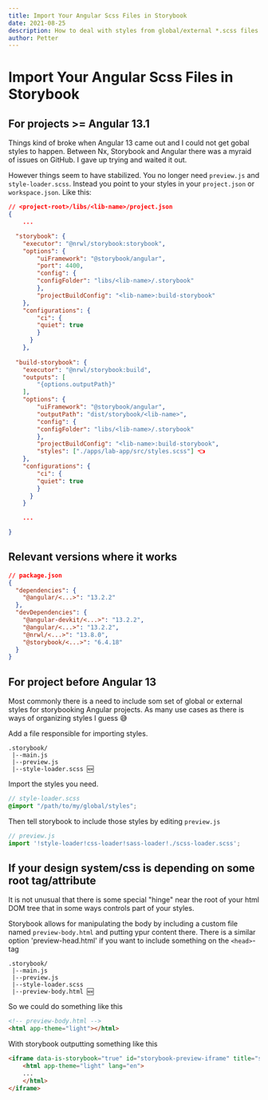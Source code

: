 ```yaml
---
title: Import Your Angular Scss Files in Storybook 
date: 2021-08-25
description: How to deal with styles from global/external *.scss files when working with storybook
author: Petter
---
```

# Import Your Angular Scss Files in Storybook


## For projects >= Angular 13.1
Things kind of broke when Angular 13 came out and I could not get gobal styles to happen. Between Nx, Storybook and Angular there was a myraid of issues on GitHub. I gave up trying and waited it out.

However things seem to have stabilized. You no longer need `preview.js` and `style-loader.scss`. Instead you point to your styles in your `project.json` or `workspace.json`. Like this:

```json
// <project-root>/libs/<lib-name>/project.json
{
    ...

  "storybook": {
    "executor": "@nrwl/storybook:storybook",
    "options": {
        "uiFramework": "@storybook/angular",
        "port": 4400,
        "config": {
        "configFolder": "libs/<lib-name>/.storybook"
        },
        "projectBuildConfig": "<lib-name>:build-storybook"
    },
    "configurations": {
        "ci": {
        "quiet": true
        }
      }
    },
  
  "build-storybook": {
    "executor": "@nrwl/storybook:build",
    "outputs": [
        "{options.outputPath}"
    ],
    "options": {
        "uiFramework": "@storybook/angular",
        "outputPath": "dist/storybook/<lib-name>",
        "config": {
        "configFolder": "libs/<lib-name>/.storybook"
        },
        "projectBuildConfig": "<lib-name>:build-storybook",
        "styles": ["./apps/lab-app/src/styles.scss"] 👈
    },
    "configurations": {
        "ci": {
        "quiet": true
        }
      }
    }

    ...

}
```
## Relevant versions where it works
```json
// package.json
{
  "dependencies": {
    "@angular/<...>": "13.2.2"
  },
  "devDependencies": {
    "@angular-devkit/<...>": "13.2.2",
    "@angular/<...>": "13.2.2",
    "@nrwl/<...>": "13.8.0",
    "@storybook/<...>": "6.4.18"
  }
}
```

## For project before Angular 13
Most commonly there is a need to include som set of global or external styles for storybooking Angular projects. As many use cases as there is ways of organizing styles I guess 😅

Add a file responsible for importing styles. 
```
.storybook/
 |--main.js
 |--preview.js
 |--style-loader.scss 🆕
```
Import the styles you need. 
```scss
// style-loader.scss
@import "/path/to/my/global/styles";
```

Then tell storybook to include those styles by editing `preview.js`
```javascript
// preview.js
import '!style-loader!css-loader!sass-loader!./scss-loader.scss';
```

## If your design system/css is depending on some root tag/attribute
It is not unusual that there is some special "hinge" near the root of your html DOM tree that in some ways controls part of your styles. 

Storybook allows for manipulating the body by including a custom file named `preview-body.html` and putting ypur content there. There is a similar option 'preview-head.html' if you want to include something on the `<head>`-tag

```
.storybook/
 |--main.js
 |--preview.js
 |--style-loader.scss
 |--preview-body.html 🆕
```

So we could do something like this
```html
<!-- preview-body.html -->
<html app-theme="light"></html>
```

With storybook outputting something like this
```html
<iframe data-is-storybook="true" id="storybook-preview-iframe" title="storybook-preview-iframe" src="iframe.html?id=*&amp;viewMode=story" allowfullscreen="" class="css-crh05v" data-dashlane-rid="a0c96268093f1442" data-form-type="" data-is-loaded="true" data-dashlane-frameid="25769803777">
    <html app-theme="light" lang="en">
    ...
    </html>
</iframe>
```
